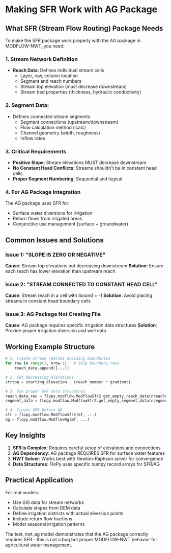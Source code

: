# Making SFR Work with AG Package

## What SFR (Stream Flow Routing) Package Needs

To make the SFR package work properly with the AG package in MODFLOW-NWT, you need:

### 1. **Stream Network Definition**
- **Reach Data**: Defines individual stream cells
  - Layer, row, column location
  - Segment and reach numbers
  - Stream top elevation (must decrease downstream)
  - Stream bed properties (thickness, hydraulic conductivity)

### 2. **Segment Data**: 
- Defines connected stream segments
  - Segment connections (upstream/downstream)
  - Flow calculation method (icalc)
  - Channel geometry (width, roughness)
  - Inflow rates

### 3. **Critical Requirements**
- **Positive Slope**: Stream elevations MUST decrease downstream
- **No Constant Head Conflicts**: Streams shouldn't be in constant head cells
- **Proper Segment Numbering**: Sequential and logical

### 4. **For AG Package Integration**
The AG package uses SFR for:
- Surface water diversions for irrigation
- Return flows from irrigated areas
- Conjunctive use management (surface + groundwater)

## Common Issues and Solutions

### Issue 1: "SLOPE IS ZERO OR NEGATIVE"
**Cause**: Stream top elevations not decreasing downstream
**Solution**: Ensure each reach has lower elevation than upstream reach

### Issue 2: "STREAM CONNECTED TO CONSTANT HEAD CELL"
**Cause**: Stream reach in a cell with ibound = -1
**Solution**: Avoid placing streams in constant head boundary cells

### Issue 3: AG Package Not Creating File
**Cause**: AG package requires specific irrigation data structures
**Solution**: Provide proper irrigation diversion and well data

## Working Example Structure

```python
# 1. Create stream reaches avoiding boundaries
for row in range(1, nrow-1):  # Skip boundary rows
    reach_data.append([...])

# 2. Set decreasing elevations
strtop = starting_elevation - (reach_number * gradient)

# 3. Use proper SFR data structures
reach_data_rec = flopy.modflow.ModflowSfr2.get_empty_reach_data(nreaches)
segment_data = flopy.modflow.ModflowSfr2.get_empty_segment_data(nsegments)

# 4. Create SFR before AG
sfr = flopy.modflow.ModflowSfr2(mf, ...)
ag = flopy.modflow.ModflowAg(mf, ...)
```

## Key Insights

1. **SFR is Complex**: Requires careful setup of elevations and connections
2. **AG Dependency**: AG package REQUIRES SFR for surface water features
3. **NWT Solver**: Works best with Newton-Raphson solver for convergence
4. **Data Structures**: FloPy uses specific numpy record arrays for SFR/AG

## Practical Application

For real models:
- Use GIS data for stream networks
- Calculate slopes from DEM data
- Define irrigation districts with actual diversion points
- Include return flow fractions
- Model seasonal irrigation patterns

The test_nwt_ag model demonstrates that the AG package correctly requires SFR - this is not a bug but proper MODFLOW-NWT behavior for agricultural water management.